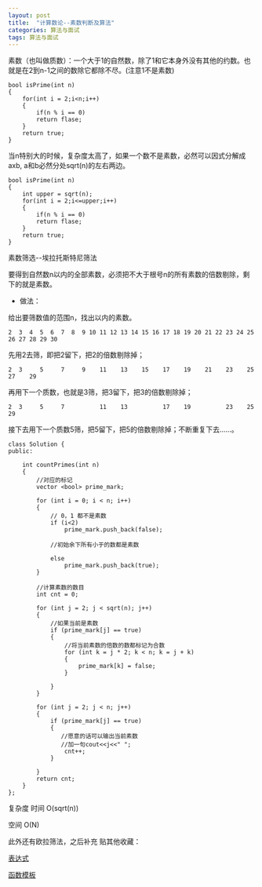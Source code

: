 ```yaml
---
layout: post
title:  "计算数论--素数判断及算法"
categories: 算法与面试
tags: 算法与面试
---
```




素数（也叫做质数）：一个大于1的自然数，除了1和它本身外没有其他的约数。也就是在2到n-1之间的数除它都除不尽。(注意1不是素数)

	bool isPrime(int n)
	{
	 	for(int i = 2;i<n;i++)
	 	{
	 		if(n % i == 0)
	 		return flase;
	 	}
	 	return true;
	}
	
当n特别大的时候，复杂度太高了，如果一个数不是素数，必然可以因式分解成 axb, a和b必然分处sqrt(n)的左右两边。

	bool isPrime(int n)
	{
	    int upper = sqrt(n);
	 	for(int i = 2;i<=upper;i++)
	 	{
	 		if(n % i == 0)
	 		return flase;
	 	}
	 	return true;
	}

素数筛选--埃拉托斯特尼筛法 

要得到自然数n以内的全部素数，必须把不大于根号n的所有素数的倍数剔除，剩下的就是素数。

- 做法：

给出要筛数值的范围n，找出以内的素数。
 	
 	2  3  4  5  6  7  8  9 10 11 12 13 14 15 16 17 18 19 20 21 22 23 24 25 26 27 28 29 30
先用2去筛，即把2留下，把2的倍数剔除掉；
 	
  	2  3     5     7     9    11    13    15    17    19    21    23    25    27    29

再用下一个质数，也就是3筛，把3留下，把3的倍数剔除掉；
 	
 	2  3     5     7          11    13          17    19          23    25          29

接下去用下一个质数5筛，把5留下，把5的倍数剔除掉；不断重复下去......。



	class Solution {
	public:

		int countPrimes(int n)
		{
		    //对应的标记
			vector <bool> prime_mark;

			for (int i = 0; i < n; i++)
			{
			    // 0，1 都不是素数
				if (i<2)
					prime_mark.push_back(false);
				
				//初始余下所有小于的数都是素数
				
				else
					prime_mark.push_back(true);
			}
			
			//计算素数的数目
			int cnt = 0;

			for (int j = 2; j < sqrt(n); j++)
			{
			    //如果当前是素数
				if (prime_mark[j] == true)
				{
				    //将当前素数的倍数的数都标记为合数
					for (int k = j * 2; k < n; k = j + k)
					{
						prime_mark[k] = false;
					}

				}
			}

			for (int j = 2; j < n; j++)
			{
				if (prime_mark[j] == true)
				{
				   //愿意的话可以输出当前素数
				   //加一句cout<<j<<" ";
					cnt++;
				}
					
			}
			return cnt;
		}
	};

复杂度
时间 O(sqrt(n))

空间 O(N)

此外还有欧拉筛法，之后补充
贴其他收藏：

[表达式](https://coolshell.cn/articles/2704.html)

[函数模板](https://coolshell.cn/articles/3738.html)

